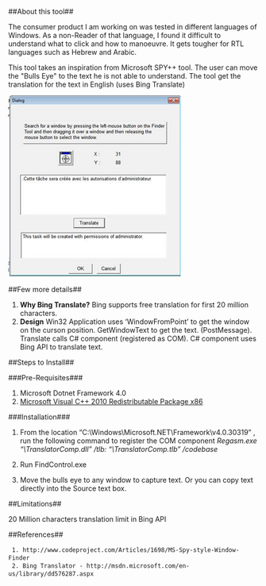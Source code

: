 ##About this tool##

The consumer product I am working on was tested in different languages of Windows. As a non-Reader of that language, I 
found it difficult to understand what to click and how to manoeuvre. It gets tougher for RTL languages such as Hebrew and 
Arabic.

This tool takes an inspiration from Microsoft SPY++ tool. The user can move the "Bulls Eye" to the text he is not able
to understand. The tool get the translation for the text in English (uses Bing Translate)

![alt text](https://github.com/clicksuku/SundarkpCode/blob/master/Images/SPY%20Translate.png "Tool Snapshot")


##Few more details##

  1. **Why Bing Translate?**
     Bing supports free translation for first 20 million characters.
  2. **Design**
     Win32 Application uses ‘WindowFromPoint’ to get the window on the curson position. GetWindowText to get the text. 
     (PostMessage). Translate calls C# component (registered as COM). C# component uses Bing API to translate text.
     
##Steps to Install##

###Pre-Requisites###
  
1. Microsoft Dotnet Framework 4.0
2. [Microsoft Visual C++ 2010 Redistributable Package x86](http://www.microsoft.com/en-us/download/details.aspx?id=5555)

###Installation###
  
1. From the location “C:\Windows\Microsoft.NET\Framework\v4.0.30319” , run the following command 
   to register the COM component 
         *Regasm.exe “<Tool Copy Location>\TranslatorComp.dll” /tlb: “<Tool Copy Location>\TranslatorComp.tlb” /codebase*
         
2. Run FindControl.exe
3. Move the bulls eye to any window to capture text. Or you can copy text directly into the Source text box.
     
     
##Limitations##

20 Million characters translation limit in Bing API
    
    
##References##

     1. http://www.codeproject.com/Articles/1698/MS-Spy-style-Window-Finder
     2.	Bing Translator - http://msdn.microsoft.com/en-us/library/dd576287.aspx
